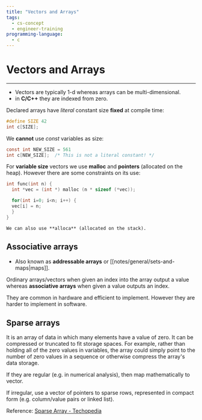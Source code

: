 ```yaml
---
title: "Vectors and Arrays"
tags:
  - cs-concept
  - engineer-training
programming-language:
  - c
---
```

# Vectors and Arrays
---
- Vectors are typically 1-d whereas arrays can be multi-dimensional.
- in **C/C++** they are indexed from zero.

Declared arrays have *literal* constant size **fixed** at compile time:
```c
#define SIZE 42
int c[SIZE];
```

We **cannot** use *const* variables as size:
```c
const int NEW_SIZE = 561
int c[NEW_SIZE];  /* This is not a literal constant! */
```

For **variable size** vectors we use **malloc** and **pointers** (allocated on the heap). However there are some constraints on its use:
```c
int func(int n) {
  int *vec = (int *) malloc (n * sizeof (*vec));

  for(int i=0; i<n; i++) {
  vec[i] = n; 
  }
}
```

```ad-note
We can also use **alloca** (allocated on the stack).
```

## Associative arrays
- Also known as **addressable arrays** or [[notes/general/sets-and-maps|maps]].

Ordinary arrays/vectors when given an index into the array output a value whereas **associative arrays** when given a value outputs an index.

They are common in hardware and efficient to implement. However they are harder to implement in software.

## Sparse arrays
It is an array of data in which many elements have a value of zero. It can be compressed or truncated to fit storage spaces. For example, rather than holding all of the zero values in variables, the array could simply point to the number of zero values in a sequence or otherwise compress the array's data storage.

If they are regular (e.g. in numerical analysis), then map mathematically to vector.

If irregular, use a vector of pointers to sparse rows, represented in compact form (e.g. column/value pairs or linked list).

Reference: [Sparse Array - Techopedia](https://www.techopedia.com/definition/9480/sparse-array)